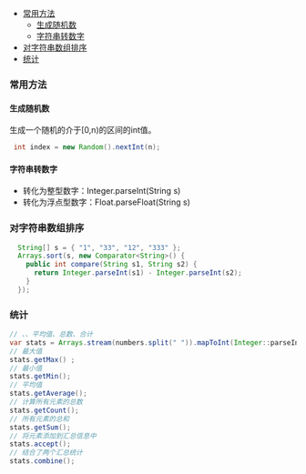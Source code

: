 - [常用方法](#常用方法)
  - [生成随机数](#生成随机数)
  - [字符串转数字](#字符串转数字)
- [对字符串数组排序](#对字符串数组排序)
- [统计](#统计)

### 常用方法

#### 生成随机数

生成一个随机的介于[0,n)的区间的int值。

```java
 int index = new Random().nextInt(n);
```

#### 字符串转数字

- 转化为整型数字：Integer.parseInt(String s)
- 转化为浮点型数字：Float.parseFloat(String s)

### 对字符串数组排序

```java
  String[] s = { "1", "33", "12", "333" };
  Arrays.sort(s, new Comparator<String>() {
    public int compare(String s1, String s2) {
      return Integer.parseInt(s1) - Integer.parseInt(s2);
    }
  });
```

### 统计

```java
// 、、平均值、总数、合计
var stats = Arrays.stream(numbers.split(" ")).mapToInt(Integer::parseInt).summaryStatistics();
// 最大值
stats.getMax() ;
// 最小值
stats.getMin();
// 平均值
stats.getAverage();
// 计算所有元素的总数
stats.getCount();
// 所有元素的总和
stats.getSum();
// 将元素添加到汇总信息中
stats.accept();
// 结合了两个汇总统计 
stats.combine();
```

